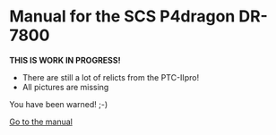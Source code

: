 # Manual for the SCS P4dragon DR-7800

**THIS IS WORK IN PROGRESS!**

- There are still a lot of relicts from the PTC-IIpro!
- All pictures are missing

You have been warned! ;-)

[Go to the manual](Manual%20DR-7800.md)
